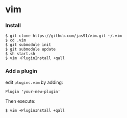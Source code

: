 # vim

### Install
```
$ git clone https://github.com/jas91/vim.git ~/.vim
$ cd .vim
$ git submodule init
$ git submodule update
$ sh start.sh
$ vim +PluginInstall +qall
```

### Add a plugin

edit ```plugins.vim``` by adding:
```
Plugin 'your-new-plugin'
```

Then execute:
```
$ vim +PluginInstall +qall
```
